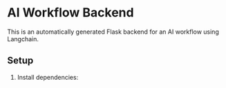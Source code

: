 # AI Workflow Backend

This is an automatically generated Flask backend for an AI workflow using Langchain.

## Setup

1. Install dependencies:

